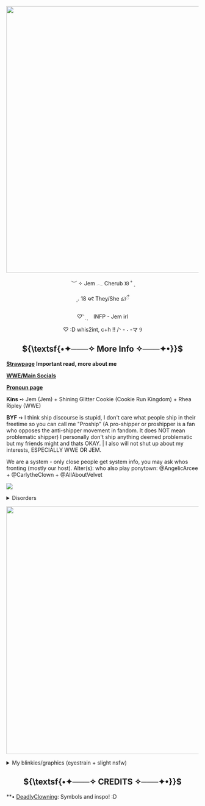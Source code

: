  
<p align="center">
   <img width="700" src="https://file.garden/aLcUmNZBvTGYyXJl/graphicjem%20(2).gif"
 </p>
 
<p align="center">
︶ ✧ Jem 𓂃 Cherub  ᘞ ˚ ۪
<p align="center">
 ۪    𝅄   18   ໑᱖   They/She ໒꒱ྀ
<p align="center">
  ♡  ͡ ݂ ࣭ ࣭⠀ INFP - Jem irl
<p align="center">
          ♡ :D whis2int, c+h !! /ᐠ - ˕ -マ Ⳋ

<h2 strong align="center"> 
 ${\textsf{•✦───✧ More Info ✧───✦•}}$ 
</h2> 
 
<a href="https://cherubponytown.straw.page/">**Strawpage**</a> **Important read, more about me**

<a href="https://linktr.ee/cherubcommentates">**WWE/Main Socials**</a>

<a href="https://en.pronouns.page/@PrettyCherub">**Pronoun page**</a>

**Kins** ➺ Jem  (Jem) + Shining Glitter Cookie (Cookie Run Kingdom) + Rhea Ripley (WWE)

**BYF** ➺ I think ship discourse is stupid, I don't care what people ship in their freetime so you can call me "Proship" (A pro-shipper or proshipper is a fan who opposes the anti-shipper movement in fandom. It does NOT mean problematic shipper) I personally don't ship anything deemed problematic but my friends might and thats OKAY. | I also will not shut up about my interests, ESPECIALLY WWE OR JEM.

We are a system - only close people get system info, you may ask whos fronting (mostly our host). Alter(s): who also play ponytown: @AngelicArcee + @CarlytheClown + @AllAboutVelvet

![](https://64.media.tumblr.com/9cc184e0997e8a4e23952f883fa27eca/23530734176aa383-1e/s250x400/3cb9f46a6c128c4a7b14fc7bcab9896a7399d127.pnj) 

<details> 
  <summary>Disorders</summary>  

 MDD + GAD + OSDD + POTS + ADHD
 
![](https://64.media.tumblr.com/72ae63282f1f0e67cd2c371f4ff1da25/a20122e278b4ecb6-93/s250x400/cedbd9e908ebfe6cfd4e9a719595b585ca64321d.gifv) 
![](https://64.media.tumblr.com/fbe8066fc817a0706409e684003b71d9/cfda3078bde036fa-b8/s250x400/409248320017354ccd4f7da91ad5b00677615225.gifv) 
![](https://64.media.tumblr.com/ada64f191c67a796654e5e1d72fda9dc/4ce41699b051c695-53/s250x400/2552362001dd77d180a3a53e4f97188bbfcfbcbc.gifv) 
![](https://64.media.tumblr.com/75c049b12ee99eca2f5c1413071ffe22/6521b4de6f9ba744-ba/s250x400/b65421f76e4604b5e683e41011692888784551b4.gifv) 
![](https://64.media.tumblr.com/e3c5b1a644030aca360f9e25cb575971/6521b4de6f9ba744-52/s250x400/62c88e15b2cad7f718a25aec8e313ef76df11d13.gifv) 
![](https://64.media.tumblr.com/92579559af11129b7c54a48444f892e4/6521b4de6f9ba744-95/s250x400/718b680ab44239b85a8e697ccf3ac4f9db57ecd7.gifv)  
![](https://64.media.tumblr.com/fb7ffa5e02c80d3591fbe5e07fc51fbc/1690b504fcbc8338-61/s250x400/2d7e06c838fc1b34810a842a49fb4dd98f7b1663.gifv) 
![](https://file.garden/aLcUmNZBvTGYyXJl/adhdswag.gif) 
![](https://file.garden/aLcUmNZBvTGYyXJl/anxietyhaver.gif) 
![](https://file.garden/aLcUmNZBvTGYyXJl/livewithchronicpainblinkie.gif)
![](https://file.garden/aLcUmNZBvTGYyXJl/hypermobilityblinkie.gif)
![](https://file.garden/aLcUmNZBvTGYyXJl/alwayssickblinkie.gif)
![]()
![]()
![]()
![]()
![]()
![]()
</details>

</p>


 <p align="center">
 <img width="650" src="https://64.media.tumblr.com/51c903540f2128bac96f3a1a1aaf2d01/ceb409fe516d3f86-23/s500x750/1c7466e0e764f6f16c44617084a688c814641723.pnj"
 </p>


<details> 
  <summary>My blinkies/graphics (eyestrain + slight nsfw)</summary>  

**Blinkies:**

![](https://64.media.tumblr.com/8dfc7ea1189c42c7e12289af3155faeb/2a25a5e1abd64440-6b/s250x400/fcdcb3167863c1238654d004c09b35bc8c32eea9.gifv) 
![](https://64.media.tumblr.com/3766ae7deafc12bf6f17538f099bdf90/2a25a5e1abd64440-e8/s250x400/e61715d23aa7e14b7a126050512c93d9eb6b0a3e.gifv) 
![](https://64.media.tumblr.com/aba44bbaa14c7fcc17db6a3fd60d494a/2a25a5e1abd64440-79/s250x400/670db98c745ddc23d49747824418477fd51fe7c6.gifv) 
![](https://64.media.tumblr.com/67e0be2443a0da158ef87767db9da29c/244fdab6b045e016-88/s250x400/527d441b38e521deefd885826d73df766f6ae5a7.gifv)
![](https://64.media.tumblr.com/64fae936af6ee1adf5c6f760d7f77093/244fdab6b045e016-05/s250x400/5d507d6c326050e9161067a36a95f681fd6b43ff.gifv)
![](https://64.media.tumblr.com/ff9eff46221dbb64628a0fb80a54ecac/244fdab6b045e016-d1/s250x400/b521630f67d67c2f1756331f0a33a7704eab01e3.gifv)
![](https://64.media.tumblr.com/ef2487308c3ff8ae5b2bc7fd1a4ae8e5/244fdab6b045e016-57/s250x400/6a7804d7e3d4004420c373cbbd5d34a63cc36922.gifv)
![](https://64.media.tumblr.com/77dbcc6ee47c37f33b8d33757a06afe2/244fdab6b045e016-59/s250x400/192c2eef91e10336b9239eab29cdf053994b07dd.gifv)
![](https://64.media.tumblr.com/2b4d566ddf8d9752d5a59a161723146f/e00fb671dc1925c4-af/s250x400/9257524dfb4cdf35023b1c70774a1417acc07be6.gifv)
![](https://64.media.tumblr.com/89186db978b1dcb470f943b6e8006389/1bc702f029e36231-b9/s250x400/f26d4409168c78e4e0742cae0f9dad5a4647e8e8.gifv)
![](https://64.media.tumblr.com/a0deed3dd588bdc056d0d995bc465408/b035b516dc88dd13-5d/s250x400/c2966406ec849fe7f4d0de99e9a508fa6d34694c.gifv)
![](https://64.media.tumblr.com/f9a52a353a883d7aedf3b4d3840b7a4b/b035b516dc88dd13-64/s250x400/85374c68a4833149b5acdd68fdb31e126fb0f036.gifv)
![](https://64.media.tumblr.com/ffffdb0ba0a3d0a13591c104592ef139/7e84b72b5ba10300-c9/s250x400/5840bf937f5b477514b1961883cf65a3a75fb246.gifv)
![](https://64.media.tumblr.com/9ca1fb383576f71f1f689c55ea829eb4/7e84b72b5ba10300-b2/s250x400/9b78fdefd6ca02382bcef4a43b4e72c86ba62c3e.gifv)
![](https://64.media.tumblr.com/b6763e30009f0f1db64d94b59c35c3f9/3a1e4d35fa316b52-fe/s400x600/ad119b0dfe46f26b72d028ac782c3839b1e6caed.gifv)
![](https://64.media.tumblr.com/f8a822b6a0d0936862591e0524b45b9e/36184a6c267f36ba-5c/s250x400/8c2b8801f42cf663cb9c342f43bd1d955f8098ac.gifv)
![](https://64.media.tumblr.com/20bc5294ba90f7d341962ff54092dab7/36184a6c267f36ba-d8/s250x400/47391d5a97ef250da0380fa3f9fec06cced9fab7.gifv)
![](https://64.media.tumblr.com/d82a9cdd8fd9414f1b709a8bbea1ed9e/36184a6c267f36ba-c8/s250x400/bdd828cd0ad0b6064764d64357854c2c10e2a6d0.gifv)
![](https://64.media.tumblr.com/7ea7b5ba348fb29ddd42b1bf2bc9c865/36184a6c267f36ba-d8/s250x400/063707eeb7f0acf5aa351e6c94c3f21466f713af.gifv)
![](https://64.media.tumblr.com/3bfcd45b6d38d0d18b58008d6fa3c2d8/66f8bee48421ca35-f1/s250x400/3c535ac1061eca7bdf74dc1b29ffd13514a861c4.gifv)
![](https://64.media.tumblr.com/bb9a23771268a23a8ff872481c841e26/66f8bee48421ca35-71/s250x400/7bbcf887fbe0295322b71919e2e85902fa695291.gifv)
![](https://64.media.tumblr.com/2590d3fc0c6e24b89ab6dd9a75f3d83b/66f8bee48421ca35-42/s250x400/fd268bc835aba4bd6736b3b7f5c9fd586fefd212.gifv)
![](https://64.media.tumblr.com/8d2ad943b2b386c742d77459ed7e836b/6ad1ec31bad5887a-16/s250x400/821c60c89663b0756e0381e53c9019c402b10ebf.gifv)
![](https://64.media.tumblr.com/c8f0ef3e0babdc578632ae5b0c2173d9/6ad1ec31bad5887a-bb/s250x400/8451f509e468205f116d8faef2b72f88ea793094.webp)
![](https://64.media.tumblr.com/6f4975d816542ff797fe0c5007cc5771/6ad1ec31bad5887a-f3/s250x400/689d6c33a1fff6093b305084de31aefee44f9728.gifv)
![](https://64.media.tumblr.com/425ce5a67cb585ab866cea59735dfe8a/1fb39223b20e4f22-e8/s250x400/bdffd5a7f08cbefd029c8b81a78de8f75195eb6c.gifv)
![](https://64.media.tumblr.com/b8e11fc858177931d79d3a141bef9c91/e24aea302e062a10-9b/s250x400/cda5489e2b42a8b0a5492bf84b22610fc425ef92.gifv)
![](https://64.media.tumblr.com/e9a5266fb438bba0a1e7b64ee86a0e32/e24aea302e062a10-5b/s250x400/04dfab7ec354802ce4369191ef8a0676db506390.webp)
![](https://64.media.tumblr.com/524a7032e32d19c48cafe837bb8d3ac3/1a0bd8a997af9343-b3/s250x400/55fe3af549ca3a64f8700b6b712e98e2cd2fbe44.gifv)
![](https://64.media.tumblr.com/de129f56314ba7465ea4cc16374a8723/53b28a880a29cd42-4d/s250x400/f771e840964c4efd3848d28d8c57436d690afd19.gifv)
![](https://64.media.tumblr.com/4e7ee764907a99910a8313e6a3f3a298/69f580ddf05489ed-4f/s250x400/08ab8291f87ba7e63d2715223cf62c3187b99190.gifv)
![](https://64.media.tumblr.com/da8a830e417e1861a9899ec701f6267b/6af461a3f6e93104-44/s250x400/5754183e44033d8c8e9b61f192a69fba16eca7f3.gifv)
![](https://64.media.tumblr.com/da11596fbdca1a1a8b859733c2b4f312/e69ada103ddfcdc2-6a/s250x400/879437f281fea60f713062076c1ee44b80e96344.gifv)
![](https://64.media.tumblr.com/ed3cb0c560a6884583150ccf849ca2e6/0ca0ef7554fde89c-ee/s250x400/01bd75acdecb619376f0b2ffcef35fa8edc3435b.gifv)
![](https://64.media.tumblr.com/28d86c2cf80c659a7a8730414284ddd9/b8f84ff8a1d07556-81/s250x400/796bf8cad1f392830c1840b3d8c7dd825f88c6d5.gifv)
![](https://64.media.tumblr.com/b9bdb471d03292a7f76ca411868eaffb/b8f84ff8a1d07556-21/s250x400/b1f77c8b0d764f7d044a4fb92666867edf3218f5.gifv)
![](https://64.media.tumblr.com/0d1f9da85f9a5024f0de3fc2475156ae/defe983bdf815818-f6/s250x400/0e904a5a0aed1d67a31c0823b47fcb35c1aa9457.gifv)
![](https://64.media.tumblr.com/dedca112aba14c8ae9aab2baf077678f/defe983bdf815818-b8/s250x400/d4e7b364e0e1f2ac49a185fc34ca69d6481553a3.gifv)
![](https://64.media.tumblr.com/7dd5bc449bb5c52491af5457f381f842/055b6239baca094c-1a/s250x400/09ef9c9e68a62c008d660d6f1fc71e0ceab9e803.gifv)
![](https://64.media.tumblr.com/4d8b3ad7ea3ab4193b03938bd7efd483/055b6239baca094c-06/s250x400/a779691b3cbb159c16b57be6f1fc489a10c9f61b.webp)
![](https://64.media.tumblr.com/d2651a14e06fde7c3a8c69b54dbd4f20/712e794bff568974-bf/s250x400/359b9103c5410ce6e64bdb417d746be8c95bc9f8.webp)
![](https://64.media.tumblr.com/2ce592f5601090ef68fa20f4b41921f3/b4f3a731a7a10fbe-23/s250x400/216858a2cc539ad07ba15a3eec357229b02b2e5c.gifv)
![](https://64.media.tumblr.com/80aa28c0ab274db80e04e6efe417bddf/f3c940fb67b26e9a-9c/s250x400/0f6d6ce8babec6d1c438373d5ec4e61fa5a3ed91.gifv)
![](https://64.media.tumblr.com/10afed8a74a8db0f04de3362ab04e498/7d6d7c3f46f65b6f-90/s250x400/765bba868de8fe08bc819939ac059086fe26d9d6.gifv)
![](https://64.media.tumblr.com/e74182c9426bb79d03dfa88b33ca6a3e/b6710d504bda2ee3-76/s250x400/efac625a4878a406747082ef695bd481c642e7ea.gifv)
![](https://adriansblinkiecollection.neocities.org/d1.gif)
![](https://adriansblinkiecollection.neocities.org/d6.gif)
![](https://adriansblinkiecollection.neocities.org/d58.gif)
![](https://adriansblinkiecollection.neocities.org/d97.gif)
![](https://adriansblinkiecollection.neocities.org/e62.gif)
![](https://adriansblinkiecollection.neocities.org/v74.gif)
![](https://adriansblinkiecollection.neocities.org/f58.gif)
![](https://adriansblinkiecollection.neocities.org/g23.gif)
![](https://adriansblinkiecollection.neocities.org/g13.gif)
![](https://adriansblinkiecollection.neocities.org/g100.gif)
![](https://adriansblinkiecollection.neocities.org/g126.gif)
![](https://adriansblinkiecollection.neocities.org/z45.gif)
![](https://adriansblinkiecollection.neocities.org/51.gif)
![](https://adriansblinkiecollection.neocities.org/39.gif)
![](https://adriansblinkiecollection.neocities.org/52.gif)
![](https://plasticdino.net/blinkie/sanrioblinkie.gif)
![](https://plasticdino.net/blinkie/internet-princess.gif)
![](https://plasticdino.net/blinkie/twinkle.gif)
![](https://plasticdino.net/blinkie/solike.gif)
![](https://plasticdino.net/blinkie/oreo.gif)
![](https://plasticdino.net/blinkie/coloursdontrun.gif)
![](https://plasticdino.net/blinkie/angel%20kitty.gif)
![](https://plasticdino.net/blinkie/34.gif)
![](https://plasticdino.net/blinkie/uncool.gif)
![](https://plasticdino.net/blinkie/wormblink.gif)
![](https://64.media.tumblr.com/825b9f10b4b299c29fae2a0e2b9fdfd6/8976aed58605480c-49/s250x400/149f0ac5be4293f96334ddd6696decab0773f1f4.pnj)
![](https://external-media.spacehey.net/media/s5TD1IcwAdARbpL8gOW-v1AocYU4Z-1sa44UlwpvCBNE=/https://i.ibb.co/1TrXKdS/1560774m1slaieim7.gif)
![](https://external-media.spacehey.net/media/sQTfVcRL0RroXupWSjXc2mKigaTuY9xRPoQaGPuOtWO8=/https://i.ibb.co/DKMrmQS/1608188zabmdwl4g2.gif)
![](https://file.garden/aLcUmNZBvTGYyXJl/Transformers1blinkie.gif)
![](https://file.garden/aLcUmNZBvTGYyXJl/Barbieblinkie.gif)
![](https://file.garden/aLcUmNZBvTGYyXJl/Horror.gif)
![](https://file.garden/aLcUmNZBvTGYyXJl/Analoghorrorblinkie.gif)
![](https://file.garden/aLcUmNZBvTGYyXJl/pyschologicalhorrorblinkie.gif)
![](https://file.garden/aLcUmNZBvTGYyXJl/foundfootageblinkie.gif)
![](https://file.garden/aLcUmNZBvTGYyXJl/demigirlblinkie.gif)
![](https://file.garden/aLcUmNZBvTGYyXJl/antistupidityblinkie.gif)
![](https://file.garden/aLcUmNZBvTGYyXJl/proudtobeafreakblinkie.gif)
![](https://file.garden/aLcUmNZBvTGYyXJl/allmurderblinkie.gif)
![](https://file.garden/aLcUmNZBvTGYyXJl/creepycrawlyblinkie.gif)
![](https://file.garden/aLcUmNZBvTGYyXJl/sometimesipurrblinkie.gif)
![](https://file.garden/aLcUmNZBvTGYyXJl/ipopbubblewrapblinkie.gif)
![](https://file.garden/aLcUmNZBvTGYyXJl/catpersongif.gif)
![](https://file.garden/aLcUmNZBvTGYyXJl/moonbeamsandstardustblinkie.gif)
![](https://file.garden/aLcUmNZBvTGYyXJl/yourworstenemyblinkie.gif)
![](https://file.garden/aLcUmNZBvTGYyXJl/igazeatstarsblinkie.gif)
![](https://file.garden/aLcUmNZBvTGYyXJl/i%3C3toxicmold.gif)
![](https://file.garden/aLcUmNZBvTGYyXJl/myvoicesdontlikeyoublinkie.gif)
![](https://file.garden/aLcUmNZBvTGYyXJl/scienceloverblinkie.gif)
![](https://file.garden/aLcUmNZBvTGYyXJl/isaymeowblinkie.gif)
![](https://file.garden/aLcUmNZBvTGYyXJl/vampireloverblinkie.gif)
![](https://file.garden/aLcUmNZBvTGYyXJl/i%3C3vampires.gif)
![](https://file.garden/aLcUmNZBvTGYyXJl/dreamcatchingblinkie.gif)
![](https://file.garden/aLcUmNZBvTGYyXJl/irunwithscissorsblinkie.gif)
![](https://file.garden/aLcUmNZBvTGYyXJl/i%3C3antiqueshopsblinkie.gif)
![](https://file.garden/aLcUmNZBvTGYyXJl/toxicyuriblinkie.gif)
![](https://file.garden/aLcUmNZBvTGYyXJl/i%3C3gardeningblinkie.gif)
![](https://64.media.tumblr.com/efb0865d23174e7d199b2e240b26fd32/c6c0d41d8a286cfd-15/s250x400/76e12b826d3ca7a5b91d412adcc9e2a4812191c0.gifv)
![](https://64.media.tumblr.com/612e40702a8cb05e3bcb133ff22458e1/38631977abf9b64b-30/s250x400/aa4e1ac56c326e6947d83113de4b044c5be7d5b4.gifv)
![](https://64.media.tumblr.com/f312b02beaf0f87ec3faf4eb7eeb52e0/38631977abf9b64b-6a/s250x400/75d452be35b3b60e4019eaab0050d7494c95a50a.gifv)
![](https://64.media.tumblr.com/0e0dc35b215baa716bea35df455d06fa/38631977abf9b64b-b8/s250x400/00ce9a9691b2ab5f059409f94bcb917a76bc247b.gifv)
![](https://64.media.tumblr.com/6931464179b8f5d45e8b80a399759d00/38631977abf9b64b-c5/s250x400/3217668079f7add2f6c50f72e6d0eb6677bc2e7e.gifv)
![](https://64.media.tumblr.com/ae77ef2bc8be51cd4be6f13e03e30769/38631977abf9b64b-15/s250x400/cc031ae6a4831b2fedd1450ba39d9975f959104f.gifv)
![](https://64.media.tumblr.com/4d9bc0e6fd9f72eaed7cc856a7ccddf9/640a8073b6387d68-0b/s250x400/485897138d517c9800cc1929c8e077afb3627968.gifv)
![](https://64.media.tumblr.com/5950d757ab4246d0f4f0b60308e85ece/640a8073b6387d68-3b/s250x400/f38cc7a3f5cc6c255a68e65f8882b1862d666248.gifv)
![](https://64.media.tumblr.com/da9ad15f166f7ba2e9067521a63e1f12/640a8073b6387d68-e1/s250x400/53c9c47e0a752dfb581b48f12db11cb9d49ad9ac.gifv)
![](https://64.media.tumblr.com/03a0f9fc3f9e45a50b8976540fa3895c/640a8073b6387d68-28/s250x400/c07c5b9c961513376abcf5b87917968d5f13216c.gifv)
![](https://64.media.tumblr.com/bdfe019d3f7f6c1066cb1437d1e07e78/83eebdb7a9c96ac8-2d/s250x400/a0ed833269f4802ad664d5ea6abe0629b60cd838.gifv)
![]()
![]()
![]()




**Buttons:**

![](https://adriansblinkiecollection.neocities.org/buttons/a52.png)
![](https://adriansblinkiecollection.neocities.org/buttons/4.jpg)
![](https://adriansblinkiecollection.neocities.org/buttons/a15.gif)
![](https://adriansblinkiecollection.neocities.org/buttons/a101.jpg)
![](https://adriansblinkiecollection.neocities.org/buttons/a125.gif)
![](https://adriansblinkiecollection.neocities.org/buttons/d17.jpg)
![](https://cyber.dabamos.de/88x31/antinazi.gif)
![](https://cyber.dabamos.de/88x31/animegay.gif)
![](https://cyber.dabamos.de/88x31/bu12.gif)
![](https://cyber.dabamos.de/88x31/candyshop.gif)
![](https://cyber.dabamos.de/88x31/cuteanimegirls.gif)
![](https://cyber.dabamos.de/88x31/furby.gif)
![](https://cyber.dabamos.de/88x31/froggygif.gif)
![](https://cyber.dabamos.de/88x31/frogland.gif)
![](https://plasticdino.neocities.org/buttons/minecraft.png)
![](https://plasticdino.neocities.org/buttons/tetoteteto.gif)
![](https://plasticdino.neocities.org/buttons/parentaladvisory2.png)
![](https://64.media.tumblr.com/67740d88d1cbf619ffd43594f215d185/b00b53c79d3e84e3-9e/s100x200/67bcc4d1ba216f1669e4fbfd53c3136de1c3244f.gifv)
![](https://64.media.tumblr.com/d555f7e634b71a293daa7cb0412a17c4/b00b53c79d3e84e3-fb/s100x200/c4e165ef3f09b5bdaf31db37ca2a0675879a26ae.gifv)
![](https://64.media.tumblr.com/1be5b48c0f900544292aee5cc7f99816/b00b53c79d3e84e3-3d/s100x200/b255025a39d1fc7d37e5cff449479683df18c90a.gifv)
![](https://64.media.tumblr.com/c671a8b7b4211049e196a816a6b4c0c2/b00b53c79d3e84e3-3e/s100x200/f989540ecf0a094e293157096166d58a48ecdcfc.gifv)
![](https://64.media.tumblr.com/02e33667a7cac16a2f8413e1e2e45e62/6672f487bca8affa-80/s100x200/370ebf2930924bdd9e0883e435c850d5bad3fcba.gifv)
![](https://64.media.tumblr.com/1ff282372fae92ee8c9205bf32b85693/d6ec1a73cb60a443-42/s100x200/c33d6a791dafd3d86cc0d6db53842b5903f0e3ee.gifv)
![](https://64.media.tumblr.com/42ac65074eecb6ad1996db59bc6d38db/d6ec1a73cb60a443-e5/s100x200/9cc4f6626c22501a9bac7512794d8ea227fc61cf.gifv)
![](https://64.media.tumblr.com/44a0b2ce378490f5320b458c92194917/d6ec1a73cb60a443-ab/s100x200/7eb229c15327e06c2de91c48de854174785eab27.pnj)
![]()
![]()
![]()
![]()
![]()
![]()
![]()
![]()
![]()
![]()
![]()
![]()
![]()
![]()
![]()


**Stamps:**

![](https://adriansblinkiecollection.neocities.org/stamps/a52.png)
![](https://adriansblinkiecollection.neocities.org/stamps/a36.png)
![](https://adriansblinkiecollection.neocities.org/stamps/a41.gif)
![](https://adriansblinkiecollection.neocities.org/stamps/a77.png)
![](https://adriansblinkiecollection.neocities.org/stamps/k5.png)
![](https://adriansblinkiecollection.neocities.org/stamps/k17.png)
![](https://adriansblinkiecollection.neocities.org/stamps/g10.gif)
![](https://adriansblinkiecollection.neocities.org/stamps/k20.png)
![](https://adriansblinkiecollection.neocities.org/stamps/e102.jpg)
![](https://adriansblinkiecollection.neocities.org/stamps/j1.gif)
![](https://allyratworld.com/stamps/dd64586-a71bdb8d-cdac-402f-9eea-d8d3c4349fdd.gif)
![](https://allyratworld.com/stamps/d7kd0rr-1796315e-c525-49cc-8fc9-365afccb59db.gif)
![](https://allyratworld.com/stamps/d1c5nph-196ed819-48bf-4ec0-93d6-2836a4c0d8ed.png)
![](https://allyratworld.com/stamps/d85h30l-dfe181ed-0725-4bee-90d0-6a098d318daa.gif)
![](https://images-wixmp-ed30a86b8c4ca887773594c2.wixmp.com/f/712c88f6-7fe1-431e-989c-060ca457cd65/dddyn4f-7f6f6c96-ec72-4b6b-9167-0583aa54a9d2.gif?token=eyJ0eXAiOiJKV1QiLCJhbGciOiJIUzI1NiJ9.eyJzdWIiOiJ1cm46YXBwOjdlMGQxODg5ODIyNjQzNzNhNWYwZDQxNWVhMGQyNmUwIiwiaXNzIjoidXJuOmFwcDo3ZTBkMTg4OTgyMjY0MzczYTVmMGQ0MTVlYTBkMjZlMCIsIm9iaiI6W1t7InBhdGgiOiJcL2ZcLzcxMmM4OGY2LTdmZTEtNDMxZS05ODljLTA2MGNhNDU3Y2Q2NVwvZGRkeW40Zi03ZjZmNmM5Ni1lYzcyLTRiNmItOTE2Ny0wNTgzYWE1NGE5ZDIuZ2lmIn1dXSwiYXVkIjpbInVybjpzZXJ2aWNlOmZpbGUuZG93bmxvYWQiXX0.eS_esHVrb-McSsFXeyNzxIyrxyvZSBOsVWMyse_SoLo)
![](https://images-wixmp-ed30a86b8c4ca887773594c2.wixmp.com/f/9593649b-9956-4a58-a332-85a193ef7f00/d8h6n15-aa82a8fa-3dd9-460e-b1d6-80e902a02859.png?token=eyJ0eXAiOiJKV1QiLCJhbGciOiJIUzI1NiJ9.eyJzdWIiOiJ1cm46YXBwOjdlMGQxODg5ODIyNjQzNzNhNWYwZDQxNWVhMGQyNmUwIiwiaXNzIjoidXJuOmFwcDo3ZTBkMTg4OTgyMjY0MzczYTVmMGQ0MTVlYTBkMjZlMCIsIm9iaiI6W1t7InBhdGgiOiJcL2ZcLzk1OTM2NDliLTk5NTYtNGE1OC1hMzMyLTg1YTE5M2VmN2YwMFwvZDhoNm4xNS1hYTgyYThmYS0zZGQ5LTQ2MGUtYjFkNi04MGU5MDJhMDI4NTkucG5nIn1dXSwiYXVkIjpbInVybjpzZXJ2aWNlOmZpbGUuZG93bmxvYWQiXX0.HZsUTIY0RIkKhrvyPtN_MBiVZ2ARjSL55oIQjcrhuro)
![](https://images-wixmp-ed30a86b8c4ca887773594c2.wixmp.com/f/74037890-f83c-468f-83cf-33aa7bea7e7f/d5dya0g-4c0d3bab-c391-4b21-b92f-9a813e116f30.gif?token=eyJ0eXAiOiJKV1QiLCJhbGciOiJIUzI1NiJ9.eyJzdWIiOiJ1cm46YXBwOjdlMGQxODg5ODIyNjQzNzNhNWYwZDQxNWVhMGQyNmUwIiwiaXNzIjoidXJuOmFwcDo3ZTBkMTg4OTgyMjY0MzczYTVmMGQ0MTVlYTBkMjZlMCIsIm9iaiI6W1t7InBhdGgiOiJcL2ZcLzc0MDM3ODkwLWY4M2MtNDY4Zi04M2NmLTMzYWE3YmVhN2U3ZlwvZDVkeWEwZy00YzBkM2JhYi1jMzkxLTRiMjEtYjkyZi05YTgxM2UxMTZmMzAuZ2lmIn1dXSwiYXVkIjpbInVybjpzZXJ2aWNlOmZpbGUuZG93bmxvYWQiXX0.5l1-KomKrIEUPxukXQpwmgBezxAGd4zktV7D0IqwNr4)
![](https://64.media.tumblr.com/bd5083513c5a1165469650c75a4d84ec/e164de112d4aae4e-f6/s250x400/a66e1cb19b5c0d54e1576e0206417d023c34e47f.gifv)
![](https://external-media.spacehey.net/media/scfOVLxlo2En4wMg_GS82x4Zhz1XQn-HeNoqVRVcx7eU=/https://i.ibb.co/0GZQdLQ/2286590fzi4g933w6.gif)
![](https://i.postimg.cc/15BZQXGR/022223-B3-F3-CB-478-B-8-DB4-4-D540-FD1-A49-B.png)
![](https://64.media.tumblr.com/1720f3a9f24d33b4a91d9bf3a62dd6f9/3208240ef7f8a321-88/s250x400/e55c9faca0c99288ac73c9a607b5f369b71dadf9.gifv)
![](https://i.postimg.cc/d1Pfdc2S/20-DDDEFD-3-B4-C-48-F3-B755-2-A5-DE23-E4734.png)
![](https://supplies.ju.mp/assets/images/gallery01/9d29bc30.png?v=1c1ba870)
![](https://supplies.ju.mp/assets/images/gallery01/12326321.jpg?v=1c1ba870)
![](https://supplies.ju.mp/assets/images/gallery01/770fe54b.png?v=1c1ba870)
![](https://file.garden/aLcUmNZBvTGYyXJl/noreturnstamp.gif)
![](https://file.garden/aLcUmNZBvTGYyXJl/incorrectpasswordstamp.png)
![](https://file.garden/aLcUmNZBvTGYyXJl/bloodstamp.gif)
![](https://file.garden/aLcUmNZBvTGYyXJl/ouijiboardstamp.gif)
![](https://file.garden/aLcUmNZBvTGYyXJl/i%3C3astronomystamp.gif)
![](https://file.garden/aLcUmNZBvTGYyXJl/i%3C3ammonitesstamp.png)
![](https://file.garden/aLcUmNZBvTGYyXJl/lilypadstamp.png)
![](https://file.garden/aLcUmNZBvTGYyXJl/rainingpondstamp.gif)
![](https://file.garden/aLcUmNZBvTGYyXJl/daydreamerstamp.gif)
![](https://file.garden/aLcUmNZBvTGYyXJl/ilovestarsstamp.gif)
![](https://file.garden/aLcUmNZBvTGYyXJl/vampiremouthstamp.gif)
![](https://file.garden/aLcUmNZBvTGYyXJl/iwantyoutoholdmyhandstamp.png)
![](https://file.garden/aLcUmNZBvTGYyXJl/pinkbowstamp.png)
![](https://file.garden/aLcUmNZBvTGYyXJl/amianangelstamp.png)
![](https://file.garden/aLcUmNZBvTGYyXJl/rollipollistamp.png)
![](https://64.media.tumblr.com/dd7c10eb59c7bcecf98e167ad7a88e99/74876e504c5c7cde-70/s100x200/f00ac90b30806706bd5b42fc44f0c5894ce593dc.pnj)
![](https://64.media.tumblr.com/14578b74a26c2aeef37fce1cbc8b5bdd/74876e504c5c7cde-b7/s100x200/973ac73b833302b6b674aec26c8924181f0a1750.pnj)
![](https://64.media.tumblr.com/12da7add0f49f01e1844e5301c5f7357/ec8923cd04bc0a16-f9/s100x200/d253c643c1d6858aed765d2e0f31ab711323a5fc.pnj)
![](https://64.media.tumblr.com/20374970b023ff66968db15db6ca8a38/ec8923cd04bc0a16-9c/s100x200/e1a52cc0cc6c52244a1296abe7e3f04537bce9c7.jpg)
![](https://64.media.tumblr.com/4687472d4ff6923d4aa5a820ba3df44f/ec8923cd04bc0a16-0a/s100x200/575788a103671f0a115374535383a297331e03f1.pnj)
![](https://64.media.tumblr.com/c988cae205d593d1d9b19f691b02aff3/ec8923cd04bc0a16-e3/s100x200/febe978f7de39a23561c31f29a2729254028f311.webp)
![](https://64.media.tumblr.com/b5de0f3346cd5a93d544e0e3777787f9/ec8923cd04bc0a16-b2/s100x200/9ebf1f4ae2f4b25f2c0e174c478e5408ed7a5e7c.gifv)
![](https://64.media.tumblr.com/66be78981d48a18392116c3fa952fca8/5732e589548c1c67-e1/s100x200/be997d5173da32608fe599b3487a99f86d03ac10.gifv)
![](https://64.media.tumblr.com/e8b7832d0fa3974c5ac10de51c5a8dd7/1d29b6577554bb7e-6f/s100x200/06412f20105828f6b897bf01d18529a2105e7269.pnj)
![](https://64.media.tumblr.com/478ce44470acc4a9c0004e8085b12549/c6c0d41d8a286cfd-b5/s100x200/72db8048882dc6d1570ef373d59a76ae4da675b5.gifv)
![](https://64.media.tumblr.com/38484da6b7b5db63c1271e0f6631cf13/c6c0d41d8a286cfd-f8/s100x200/0717ee0677f63b6eaa60af65be74a5da84a1c635.pnj)
![](https://64.media.tumblr.com/a1555693a5eda94e1d74a1a7b35f92d4/c6c0d41d8a286cfd-bb/s100x200/a8e9130095894623753ddf5219de201e693ce63c.gifv)
![](https://64.media.tumblr.com/a4e5faa6fd0337170eeff55f1ad17103/5266f95f57864019-f0/s100x200/7ea9c8753aa5547f6171c0d3022681508addae90.gifv)
![](https://64.media.tumblr.com/c04afd254065657e2c9b78aadb816a68/5266f95f57864019-d6/s100x200/32947689cb8642209f7e01473b39a21771c9f042.pnj)
![](https://64.media.tumblr.com/12e32b015dd7f50c16f2901405366f37/5266f95f57864019-ba/s100x200/fded5d8fd5a735e9367173022a3e49f6a2826b1d.gifv)
![](https://64.media.tumblr.com/e507937b864d4ca6be99f04dba6de239/044980b3abd93f3f-1a/s100x200/10a70b5c2bc1e47e9b9add0602c6fe5bd3c61678.pnj)
![](https://64.media.tumblr.com/e52e6f162c3df16417b4f958049dfe99/640a8073b6387d68-ea/s100x200/3bcdaaf3e6c4574f1bb28ad0ceb7d124f7d9a899.gifv)
![](https://64.media.tumblr.com/048fb722a3c7c436e312e41bd730a7fc/640a8073b6387d68-f7/s100x200/10f6a9862d82a7711c933e96f626501696698e72.pnj)
![](https://64.media.tumblr.com/ee63413aeb74d8da7b71a3285f7e60f3/640a8073b6387d68-79/s100x200/79d71df2b5f15d76245effc877c6d1d765c8c2bc.pnj)
![](https://64.media.tumblr.com/5f0ac39bc76733a55e928bf0a4f9cfbb/222b979b794304b0-49/s100x200/7d08521e70b08a0ca6b4f61a4d808a4852755bf2.pnj)
![](https://64.media.tumblr.com/8f550242cc7295ad76cea296dcc8f67e/222b979b794304b0-0b/s100x200/a9f6f5d92c9303489ae753810ca1767aefbfb4cf.gifv)
![](https://64.media.tumblr.com/27e23fbd59dc0a28b4dcba8538651ccb/4d437c297503682b-31/s100x200/9dc1fd64a0b401d1756a69c222c8bd0f71577a88.pnj)
![]()
![]()
![]()



</details>


    
 <h2 strong div align="center"> 
 ${\textsf{•✦───✧ CREDITS ✧───✦•}}$ 
</h2 div> 

**• [DeadlyClowning](https://github.com/deadlyclowning): Symbols and inspo! :D
